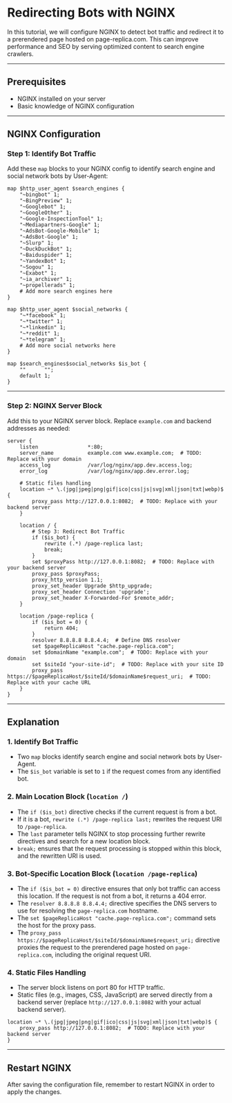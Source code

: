 # Redirecting Bots with NGINX

In this tutorial, we will configure NGINX to detect bot traffic and redirect it to a prerendered page hosted on page-replica.com. This can improve performance and SEO by serving optimized content to search engine crawlers.

---

## Prerequisites

- NGINX installed on your server
- Basic knowledge of NGINX configuration

---

## NGINX Configuration

### Step 1: Identify Bot Traffic

Add these `map` blocks to your NGINX config to identify search engine and social network bots by User-Agent:

```nginx
map $http_user_agent $search_engines {
    "~bingbot" 1;
    "~BingPreview" 1;
    "~Googlebot" 1;
    "~GoogleOther" 1;
    "~Google-InspectionTool" 1;
    "~Mediapartners-Google" 1;
    "~AdsBot-Google-Mobile" 1;
    "~AdsBot-Google" 1;
    "~Slurp" 1;
    "~DuckDuckBot" 1;
    "~Baiduspider" 1;
    "~YandexBot" 1;
    "~Sogou" 1;
    "~Exabot" 1;
    "~ia_archiver" 1;
    "~propellerads" 1;
    # Add more search engines here
}

map $http_user_agent $social_networks {
    "~*facebook" 1;
    "~*twitter" 1;
    "~*linkedin" 1;
    "~*reddit" 1;
    "~*telegram" 1;
    # Add more social networks here
}

map $search_engines$social_networks $is_bot {
    ""      "";
    default 1;
}
```

---

### Step 2: NGINX Server Block

Add this to your NGINX server block. Replace `example.com` and backend addresses as needed:

```nginx
server {
    listen                *:80;
    server_name           example.com www.example.com;  # TODO: Replace with your domain
    access_log            /var/log/nginx/app.dev.access.log;
    error_log             /var/log/nginx/app.dev.error.log;

    # Static files handling
    location ~* \.(jpg|jpeg|png|gif|ico|css|js|svg|xml|json|txt|webp)$ {
        proxy_pass http://127.0.0.1:8082;  # TODO: Replace with your backend server
    }

    location / {
        # Step 3: Redirect Bot Traffic
        if ($is_bot) {
            rewrite (.*) /page-replica last;
            break;
        }
        set $proxyPass http://127.0.0.1:8082;  # TODO: Replace with your backend server
        proxy_pass $proxyPass;
        proxy_http_version 1.1;
        proxy_set_header Upgrade $http_upgrade;
        proxy_set_header Connection 'upgrade';
        proxy_set_header X-Forwarded-For $remote_addr;
    }

    location /page-replica {
        if ($is_bot = 0) {
            return 404;
        }
        resolver 8.8.8.8 8.8.4.4;  # Define DNS resolver
        set $pageReplicaHost "cache.page-replica.com";
        set $domainName "example.com";  # TODO: Replace with your domain
        set $siteId "your-site-id";  # TODO: Replace with your site ID
        proxy_pass https://$pageReplicaHost/$siteId/$domainName$request_uri;  # TODO: Replace with your cache URL
    }
}
```

---

## Explanation

### 1. Identify Bot Traffic

- Two `map` blocks identify search engine and social network bots by User-Agent.
- The `$is_bot` variable is set to `1` if the request comes from any identified bot.

### 2. Main Location Block (`location /`)

- The `if ($is_bot)` directive checks if the current request is from a bot.
- If it is a bot, `rewrite (.*) /page-replica last;` rewrites the request URI to `/page-replica`.
- The `last` parameter tells NGINX to stop processing further rewrite directives and search for a new location block.
- `break;` ensures that the request processing is stopped within this block, and the rewritten URI is used.

### 3. Bot-Specific Location Block (`location /page-replica`)

- The `if ($is_bot = 0)` directive ensures that only bot traffic can access this location. If the request is not from a bot, it returns a 404 error.
- The `resolver 8.8.8.8 8.8.4.4;` directive specifies the DNS servers to use for resolving the `page-replica.com` hostname.
- The `set $pageReplicaHost "cache.page-replica.com";` command sets the host for the proxy pass.
- The `proxy_pass https://$pageReplicaHost/$siteId/$domainName$request_uri;` directive proxies the request to the prerendered page hosted on `page-replica.com`, including the original request URI.

### 4. Static Files Handling

- The server block listens on port 80 for HTTP traffic.
- Static files (e.g., images, CSS, JavaScript) are served directly from a backend server (replace `http://127.0.0.1:8082` with your actual backend server).

```nginx
location ~* \.(jpg|jpeg|png|gif|ico|css|js|svg|xml|json|txt|webp)$ {
    proxy_pass http://127.0.0.1:8082;  # TODO: Replace with your backend server
}
```

---

## Restart NGINX

After saving the configuration file, remember to restart NGINX in order to apply the changes.
